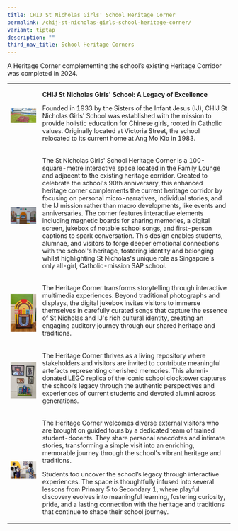 ```yaml
---
title: CHIJ St Nicholas Girls' School Heritage Corner
permalink: /chij-st-nicholas-girls-school-heritage-corner/
variant: tiptap
description: ""
third_nav_title: School Heritage Corners
---
```

<p>A Heritage Corner complementing the school’s existing Heritage Corridor
was completed in 2024.&nbsp;&nbsp;</p>
<p></p>
<table style="minWidth: 50px">
<colgroup>
<col>
<col>
</colgroup>
<tbody>
<tr>
<td rowspan="1" colspan="1">
<div class="isomer-image-wrapper">
<img style="width: 100%" height="auto" width="100%" alt="" src="/images/Photo_1.jpg">
</div>
</td>
<td rowspan="1" colspan="1">
<p><strong>CHIJ St Nicholas Girls' School: A Legacy of Excellence</strong>&nbsp;</p>
<p>Founded in 1933 by the Sisters of the Infant Jesus (IJ), CHIJ St Nicholas
Girls' School was established with the mission to provide holistic education
for Chinese girls, rooted in Catholic values. Originally located at Victoria
Street, the school relocated to its current home at Ang Mo Kio in 1983.&nbsp;&nbsp;</p>
</td>
</tr>
<tr>
<td rowspan="1" colspan="1">
<p></p>
<div class="isomer-image-wrapper">
<img style="width: 100%" height="auto" width="100%" alt="" src="/images/Photo_2.jpg">
</div>
</td>
<td rowspan="1" colspan="1">
<p>The St Nicholas Girls' School Heritage Corner is a 100-square-metre interactive
space located in the Family Lounge and adjacent to the existing heritage
corridor. Created to celebrate the school's 90th anniversary, this enhanced
heritage corner complements the current heritage corridor by focusing on
personal micro-narratives, individual stories, and the IJ mission rather
than macro developments, like events and anniversaries. The corner features
interactive elements including magnetic boards for sharing memories, a
digital screen, jukebox of notable school songs, and first-person captions
to spark conversation. This design enables students, alumnae, and visitors
to forge deeper emotional connections with the school's heritage, fostering
identity and belonging whilst highlighting St Nicholas's unique role as
Singapore's only all-girl, Catholic-mission SAP school.&nbsp;&nbsp;</p>
</td>
</tr>
<tr>
<td rowspan="1" colspan="1">
<p></p>
<div class="isomer-image-wrapper">
<img style="width: 100%" height="auto" width="100%" alt="" src="/images/Photo_3_stns.jpg">
</div>
</td>
<td rowspan="1" colspan="1">
<p>The Heritage Corner transforms storytelling through interactive multimedia
experiences. Beyond traditional photographs and displays, the digital jukebox
invites visitors to immerse themselves in carefully curated songs that
capture the essence of St Nicholas and IJ's rich cultural identity, creating
an engaging auditory journey through our shared heritage and traditions.</p>
</td>
</tr>
<tr>
<td rowspan="1" colspan="1">
<p></p>
<div class="isomer-image-wrapper">
<img style="width: 100%" height="auto" width="100%" alt="" src="/images/Photo_4_stn.jpg">
</div>
</td>
<td rowspan="1" colspan="1">
<p>The Heritage Corner thrives as a living repository where stakeholders
and visitors are invited to contribute meaningful artefacts representing
cherished memories. This alumni-donated LEGO replica of the iconic school
clocktower captures the school’s legacy through the authentic perspectives
and experiences of current students and devoted alumni across generations.</p>
</td>
</tr>
<tr>
<td rowspan="1" colspan="1">
<p></p>
<div class="isomer-image-wrapper">
<img style="width: 100%" height="auto" width="100%" alt="" src="/images/Photo_5.jpg">
</div>
</td>
<td rowspan="1" colspan="1">
<p>The Heritage Corner welcomes diverse external visitors who are brought
on guided tours by a dedicated team of trained student-docents. They share
personal anecdotes and intimate stories, transforming a simple visit into
an enriching, memorable journey through the school's vibrant heritage and
traditions.&nbsp;</p>
<p>Students too uncover the school’s legacy through interactive experiences.
The space is thoughtfully infused into several lessons from Primary 5 to
Secondary 1, where playful discovery evolves into meaningful learning,
fostering curiosity, pride, and a lasting connection with the heritage
and traditions that continue to shape their school journey.</p>
</td>
</tr>
</tbody>
</table>
<p></p>